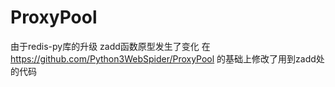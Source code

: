 # ProxyPool
由于redis-py库的升级 zadd函数原型发生了变化
在 https://github.com/Python3WebSpider/ProxyPool 的基础上修改了用到zadd处的代码
